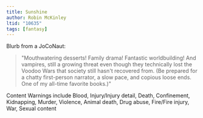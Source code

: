 ```yaml
---
title: Sunshine
author: Robin McKinley
ltid: "10635"
tags: [fantasy]
---
```


Blurb from a JoCoNaut:

> "Mouthwatering desserts! Family drama! Fantastic worldbuilding! And vampires,
> still a growing threat even though they technically lost the Voodoo Wars that
> society still hasn't recovered from. (Be prepared for a chatty first-person
> narrator, a slow pace, and copious loose ends. One of my all-time favorite
> books.)"

Content Warnings include Blood, Injury/Injury detail, Death, Confinement,
Kidnapping, Murder, Violence, Animal death, Drug abuse, Fire/Fire injury, War,
Sexual content
